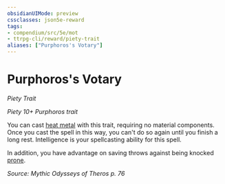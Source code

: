 ```yaml
---
obsidianUIMode: preview
cssclasses: json5e-reward
tags:
- compendium/src/5e/mot
- ttrpg-cli/reward/piety-trait
aliases: ["Purphoros's Votary"]
---
```

# Purphoros's Votary
*Piety Trait*  

*Piety 10+ Purphoros trait*

You can cast [heat metal](/3-Mechanics/CLI/spells/heat-metal.md) with this trait, requiring no material components. Once you cast the spell in this way, you can't do so again until you finish a long rest. Intelligence is your spellcasting ability for this spell.

In addition, you have advantage on saving throws against being knocked [prone](/3-Mechanics/CLI/rules/conditions.md#prone).

*Source: Mythic Odysseys of Theros p. 76*